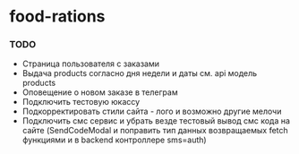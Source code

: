 # food-rations

### TODO

- Страница пользователя с заказами
- Выдача products согласно дня недели и даты см. api модель products
- Оповещение о новом заказе в телеграм
- Подключить тестовую юкассу
- Подкорректировать стили сайта - лого и возможно другие мелочи
- Подключить смс сервис и убрать везде тестовый вывод смс кода на сайте (SendCodeModal и поправить тип данных возвращаемых fetch функциями и в backend контроллере sms=auth)
